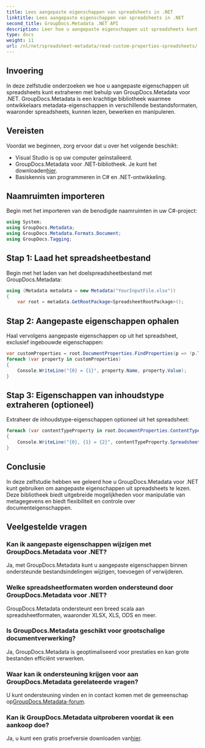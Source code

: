 ```yaml
---
title: Lees aangepaste eigenschappen van spreadsheets in .NET
linktitle: Lees aangepaste eigenschappen van spreadsheets in .NET
second_title: GroupDocs.Metadata .NET API
description: Leer hoe u aangepaste eigenschappen uit spreadsheets kunt extraheren met GroupDocs.Metadata voor .NET. Verbeter de manipulatie van metagegevens in uw .NET-applicaties.
type: docs
weight: 11
url: /nl/net/spreadsheet-metadata/read-custom-properties-spreadsheets/
---
```

## Invoering
In deze zelfstudie onderzoeken we hoe u aangepaste eigenschappen uit spreadsheets kunt extraheren met behulp van GroupDocs.Metadata voor .NET. GroupDocs.Metadata is een krachtige bibliotheek waarmee ontwikkelaars metadata-eigenschappen in verschillende bestandsformaten, waaronder spreadsheets, kunnen lezen, bewerken en manipuleren.
## Vereisten
Voordat we beginnen, zorg ervoor dat u over het volgende beschikt:
- Visual Studio is op uw computer geïnstalleerd.
-  GroupDocs.Metadata voor .NET-bibliotheek. Je kunt het downloaden[hier](https://releases.groupdocs.com/metadata/net/).
- Basiskennis van programmeren in C# en .NET-ontwikkeling.

## Naamruimten importeren
Begin met het importeren van de benodigde naamruimten in uw C#-project:
```csharp
using System;
using GroupDocs.Metadata;
using GroupDocs.Metadata.Formats.Document;
using GroupDocs.Tagging;
```
## Stap 1: Laad het spreadsheetbestand
Begin met het laden van het doelspreadsheetbestand met GroupDocs.Metadata:
```csharp
using (Metadata metadata = new Metadata("YourInputFile.xlsx"))
{
    var root = metadata.GetRootPackage<SpreadsheetRootPackage>();
```
## Stap 2: Aangepaste eigenschappen ophalen
Haal vervolgens aangepaste eigenschappen op uit het spreadsheet, exclusief ingebouwde eigenschappen:
```csharp
var customProperties = root.DocumentProperties.FindProperties(p => !p.Tags.Contains(Tags.Document.BuiltIn));
foreach (var property in customProperties)
{
    Console.WriteLine("{0} = {1}", property.Name, property.Value);
}
```
## Stap 3: Eigenschappen van inhoudstype extraheren (optioneel)
Extraheer de inhoudstype-eigenschappen optioneel uit het spreadsheet:
```csharp
foreach (var contentTypeProperty in root.DocumentProperties.ContentTypeProperties.ToList())
{
    Console.WriteLine("{0}, {1} = {2}", contentTypeProperty.SpreadsheetPropertyType, contentTypeProperty.Name, contentTypeProperty.SpreadsheetPropertyValue);
}
```

## Conclusie
In deze zelfstudie hebben we geleerd hoe u GroupDocs.Metadata voor .NET kunt gebruiken om aangepaste eigenschappen uit spreadsheets te lezen. Deze bibliotheek biedt uitgebreide mogelijkheden voor manipulatie van metagegevens en biedt flexibiliteit en controle over documenteigenschappen.

## Veelgestelde vragen
### Kan ik aangepaste eigenschappen wijzigen met GroupDocs.Metadata voor .NET?
Ja, met GroupDocs.Metadata kunt u aangepaste eigenschappen binnen ondersteunde bestandsindelingen wijzigen, toevoegen of verwijderen.
### Welke spreadsheetformaten worden ondersteund door GroupDocs.Metadata voor .NET?
GroupDocs.Metadata ondersteunt een breed scala aan spreadsheetformaten, waaronder XLSX, XLS, ODS en meer.
### Is GroupDocs.Metadata geschikt voor grootschalige documentverwerking?
Ja, GroupDocs.Metadata is geoptimaliseerd voor prestaties en kan grote bestanden efficiënt verwerken.
### Waar kan ik ondersteuning krijgen voor aan GroupDocs.Metadata gerelateerde vragen?
 U kunt ondersteuning vinden en in contact komen met de gemeenschap op[GroupDocs.Metadata-forum](https://forum.groupdocs.com/c/metadata/14).
### Kan ik GroupDocs.Metadata uitproberen voordat ik een aankoop doe?
 Ja, u kunt een gratis proefversie downloaden van[hier](https://releases.groupdocs.com/).